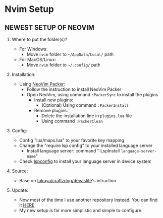 # Nvim Setup

## NEWEST SETUP OF NEOVIM

1. Where to put the folder(s)?
   
   - For Windows:
     - Move `nvim` folder to `~/AppData/Local/` path
   - For MacOS/Linux:
     - Move `nvim` folder to `~/.config/` path

2. Installation:
   
   - Using [NeoVim Packer](https://github.com/wbthomason/packer.nvim):
     - Follow the instruction to install NeoVim Packer
     - Open NeoVim, using command `:PackerSync` to install the plugins
       - Install new plugins:
         - (Optional) Using command `:PackerInstall`
       - Remove plugins:
         - Delete the installation line in `plugins.lua` file
         - Using command `:PackerClean`

3. Config:
   
   - Config "lua/maps.lua" to your favorite key mapping
   - Change the "require lsp config" to your installed language server
     - Install language server: command ":LspInstall `language-server-name`"
   - Check [lspconfig](https://github.com/neovim/nvim-lspconfig/blob/master/doc/server_configurations.md) to install your language server in device system

4. Source:
   
   - Base on [takuya/craftzdog/devaslife](https://www.youtube.com/watch?v=ajmK0ZNcM4Q)'s intruction

5. Update:
    
    - Now most of the time I use another repository instead. You can find it [HERE](https://github.com/ncudnos/nvim-setup-with-coc). 
    - My new setup is far more simplistic and simple to configure. 
